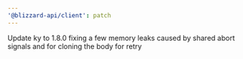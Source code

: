 ```yaml
---
'@blizzard-api/client': patch
---
```


Update ky to 1.8.0 fixing a few memory leaks caused by shared abort signals and for cloning the body for retry
